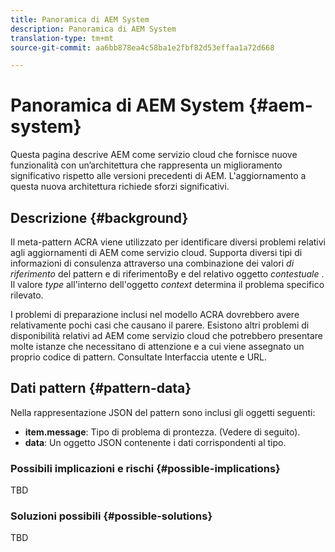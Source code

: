 ```yaml
---
title: Panoramica di AEM System
description: Panoramica di AEM System
translation-type: tm+mt
source-git-commit: aa6bb878ea4c58ba1e2fbf82d53effaa1a72d668

---
```



# Panoramica di AEM System {#aem-system}

Questa pagina descrive AEM come servizio cloud che fornisce nuove funzionalità con un’architettura che rappresenta un miglioramento significativo rispetto alle versioni precedenti di AEM. L&#39;aggiornamento a questa nuova architettura richiede sforzi significativi.

## Descrizione {#background}

Il meta-pattern ACRA viene utilizzato per identificare diversi problemi relativi agli aggiornamenti di AEM come servizio cloud. Supporta diversi tipi di informazioni di consulenza attraverso una combinazione dei valori *di riferimento* del pattern e di riferimentoBy e del relativo oggetto *contestuale* . Il valore *type* all&#39;interno dell&#39;oggetto *context* determina il problema specifico rilevato.

I problemi di preparazione inclusi nel modello ACRA dovrebbero avere relativamente pochi casi che causano il parere. Esistono altri problemi di disponibilità relativi ad AEM come servizio cloud che potrebbero presentare molte istanze che necessitano di attenzione e a cui viene assegnato un proprio codice di pattern. Consultate Interfaccia utente e URL.

## Dati pattern {#pattern-data}

Nella rappresentazione JSON del pattern sono inclusi gli oggetti seguenti:

* **item.message**: Tipo di problema di prontezza. (Vedere di seguito).
* **data**: Un oggetto JSON contenente i dati corrispondenti al tipo.

### Possibili implicazioni e rischi {#possible-implications}

TBD

### Soluzioni possibili {#possible-solutions}

TBD
